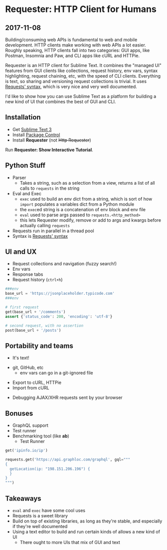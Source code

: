 # Requester: HTTP Client for Humans

## 2017-11-08
Building/consuming web APIs is fundamental to web and mobile development. HTTP clients make working with web APIs a lot easier. Roughly speaking, HTTP clients fall into two categories: GUI apps, like Postman, Insomnia and Paw, and CLI apps like cURL and HTTPie.

Requester is an HTTP client for Sublime Text. It combines the "managed UI" features from GUI clients like collections, request history, env vars, syntax highlighting, request chaining, etc, with the speed of CLI clients. Everything is text, so sharing and versioning request collections is trivial. It uses [Requests' syntax](http://docs.python-requests.org/en/master/), which is very nice and very well documented.

I'd like to show how you can use Sublime Text as a platform for building a new kind of UI that combines the best of GUI and CLI.


## Installation
- Get [Sublime Text 3](https://www.sublimetext.com/)
- Install [Package Control](https://packagecontrol.io/installation)
- Install __Requester__ (not ~~Http Requester~~)

Run __Requester: Show Interactive Tutorial__.


## Python Stuff
- Parser
  + Takes a string, such as a selection from a view, returns a list of all calls to `requests` in the string
- Eval and Exec
  + `exec` used to build an env dict from a string, which is sort of how `import` populates a variables dict from a Python module
  + the `exec`ed string is a concatenation of env block and env file
  + `eval` used to parse args passed to `requests.<http_method>`
  + this lets Requester modify, remove or add to args and kwargs before actually calling `requests`
- Requests run in parallel in a thread pool
- Syntax is [Requests' syntax](http://docs.python-requests.org/en/master/)


## UI and UX
- Request collections and navigation (fuzzy search!)
- Env vars
- Response tabs
- Request history (`ctrl+h`)

~~~py
###env
base_url = 'https://jsonplaceholder.typicode.com'
###env

# first request
get(base_url + '/comments')
assert {'status_code': 200, 'encoding': 'utf-8'}

# second request, with no assertion
post(base_url + '/posts')
~~~


## Portability and teams
-  It's text!
  + git, GitHub, etc
    * env vars can go in a git-ignored file
-  Export to cURL, HTTPie
-  Import from cURL
  + Debugging AJAX/XHR requests sent by your browser


## Bonuses  
- GraphQL support
- Test runner
- Benchmarking tool (like __ab__)
  + Test Runner


~~~py
get('ipinfo.io/ip')

requests.get('https://api.graphloc.com/graphql', gql="""
{
  getLocation(ip: "198.151.206.196") {
  }
}
""")
~~~


## Takeaways
- `eval` and `exec` have some cool uses
- Requests is a sweet library
- Build on top of existing libraries, as long as they're stable, and especially if they're well documented
- Using a text editor to build and run certain kinds of allows a new kind of UI
  + There ought to more UIs that mix of GUI and text
  
